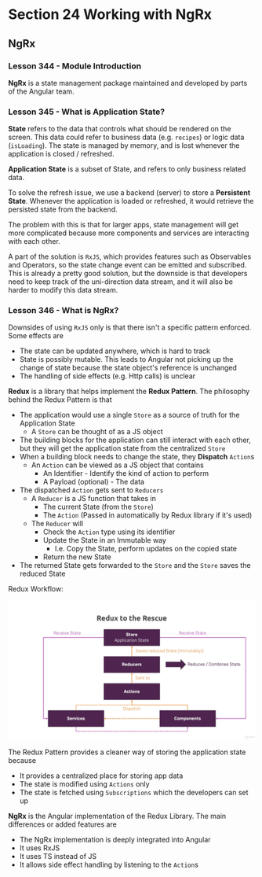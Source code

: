 # Section 24 Working with NgRx

## NgRx

### Lesson 344 - Module Introduction

**NgRx** is a state management package maintained and developed by parts of the Angular team.

### Lesson 345 - What is Application State?

**State** refers to the data that controls what should be rendered on the screen. This data could refer to business data (e.g. `recipes`) or logic data (`isLoading`). The state is managed by memory, and is lost whenever the application is closed / refreshed.

**Application State** is a subset of State, and refers to only business related data.

To solve the refresh issue, we use a backend (server) to store a **Persistent State**. Whenever the application is loaded or refreshed, it would retrieve the persisted state from the backend.

The problem with this is that for larger apps, state management will get more complicated because more components and services are interacting with each other.

A part of the solution is `RxJS`, which provides features such as Observables and Operators, so the state change event can be emitted and subscribed. This is already a pretty good solution, but the downside is that developers need to keep track of the uni-direction data stream, and it will also be harder to modify this data stream.

### Lesson 346 - What is NgRx?

Downsides of using `RxJS` only is that there isn't a specific pattern enforced. Some effects are

- The state can be updated anywhere, which is hard to track
- State is possibly mutable. This leads to Angular not picking up the change of state because the state object's reference is unchanged
- The handling of side effects (e.g. Http calls) is unclear

**Redux** is a library that helps implement the **Redux Pattern**. The philosophy behind the Redux Pattern is that

- The application would use a single `Store` as a source of truth for the Application State
  - A `Store` can be thought of as a JS object
- The building blocks for the application can still interact with each other, but they will get the application state from the centralized `Store`
- When a building block needs to change the state, they **Dispatch** `Action`s
  - An `Action` can be viewed as a JS object that contains
    - An Identifier - Identify the kind of action to perform
    - A Payload (optional) - The data
- The dispatched `Action` gets sent to `Reducers`
  - A `Reducer` is a JS function that takes in
    - The current State (from the `Store`)
    - The `Action` (Passed in automatically by Redux library if it's used)
  - The `Reducer` will
    - Check the `Action` type using its identifier
    - Update the State in an Immutable way
      - I.e. Copy the State, perform updates on the copied state
    - Return the new State
- The returned State gets forwarded to the `Store` and the `Store` saves the reduced State

Redux Workflow:

<img src="./images/Redux.png" alt="Redux Workflow">

The Redux Pattern provides a cleaner way of storing the application state because

- It provides a centralized place for storing app data
- The state is modified using `Actions` only
- The state is fetched using `Subscriptions` which the developers can set up

**NgRx** is the Angular implementation of the Redux Library. The main differences or added features are

- The NgRx implementation is deeply integrated into Angular
- It uses RxJS
- It uses TS instead of JS
- It allows side effect handling by listening to the `Action`s
